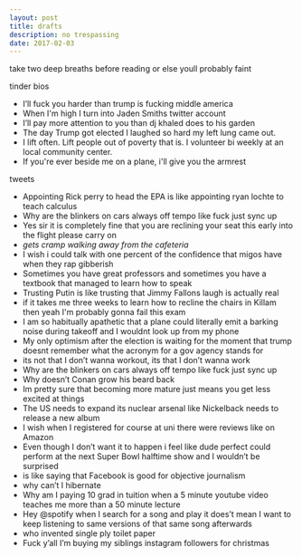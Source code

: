```yaml
---
layout: post
title: drafts
description: no trespassing
date: 2017-02-03
---
```


take two deep breaths before reading or else youll probably faint 

tinder bios
- I’ll fuck you harder than trump is fucking middle america
- When I'm high I turn into Jaden Smiths twitter account
- I’ll pay more attention to you than dj khaled does to his garden
- The day Trump got elected I laughed so hard my left lung came out.
- I lift often. Lift people out of poverty that is. I volunteer bi weekly at an local community center.
- If you're ever beside me on a plane, i'll give you the armrest

tweets
- Appointing Rick perry to head the EPA is like appointing ryan lochte to teach calculus
- Why are the blinkers on cars always off tempo like fuck just sync up
- Yes sir it is completely fine that you are reclining your seat this early into the flight please carry on
- *gets cramp walking away from the cafeteria*
- I wish i could talk with one percent of the confidence that migos have when they rap gibberish
- Sometimes you have great professors and sometimes you have a textbook that managed to learn how to speak
- Trusting Putin is like trusting that Jimmy Fallons laugh is actually real
- if it takes me three weeks to learn how to recline the chairs in Killam then yeah I'm probably gonna fail this exam
- I am so habitually apathetic that a plane could literally emit a barking noise during takeoff and I wouldnt look up from my phone
- My only optimism after the election is waiting for the moment that trump doesnt remember what the acronym for a gov agency stands for
- its not that I don’t wanna workout, its that I don’t wanna work
- Why are the blinkers on cars always off tempo like fuck just sync up
- Why doesn’t Conan grow his beard back
- Im pretty sure that becoming more mature just means you get less excited at things
- The US needs to expand its nuclear arsenal like Nickelback needs to release a new album
- I wish when I registered for course at uni there were reviews like on Amazon
- Even though I don’t want it to happen i feel like dude perfect could perform at the next Super Bowl halftime show and I wouldn’t be surprised
- is like saying that Facebook is good for objective journalism 
- why can’t I hibernate
- Why am I paying 10 grad in tuition when a 5 minute youtube video teaches me more than a 50 minute lecture
- Hey @spotify when I search for a song and play it does’t mean I want to keep listening to same versions of that same song afterwards
- who invented single ply toilet paper
- Fuck y’all I’m buying my siblings instagram followers for christmas
